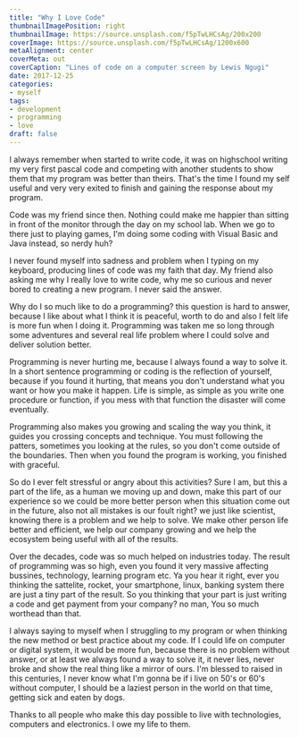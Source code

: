 ```yaml
---
title: "Why I Love Code"
thumbnailImagePosition: right
thumbnailImage: https://source.unsplash.com/f5pTwLHCsAg/200x200
coverImage: https://source.unsplash.com/f5pTwLHCsAg/1200x600
metaAlignment: center
coverMeta: out
coverCaption: "Lines of code on a computer screen by Lewis Ngugi"
date: 2017-12-25
categories:
- myself
tags:
- development
- programming
- love
draft: false
---
```


I always remember when started to write code, it was on highschool writing my very first pascal code and competing with another students to show them that my program was better than theirs. That's the time I found my self useful and very very exited to finish and gaining the response about my program.

Code was my friend since then. Nothing could make me happier than sitting in front of the monitor through the day on my school lab. When we go to there just to playing games, I'm doing some coding with Visual Basic and Java instead, so nerdy huh?

I never found myself into sadness and problem when I typing on my keyboard, producing lines of code was my faith that day. My friend also asking me why I really love to write code, why me so curious and never bored to creating a new program. I never said the answer.

Why do I so much like to do a programming? this question is hard to answer, because I like about what I think it is peaceful, worth to do and also I felt life is more fun when I doing it. Programming was taken me so long through some adventures and several real life problem where I could solve and deliver solution better.

Programming is never hurting me, because I always found a way to solve it. In a short sentence programming or coding is the reflection of yourself, because if you found it hurting, that means you don't understand what you want or how you make it happen. Life is simple, as simple as you write one procedure or function, if you mess with that function the disaster will come eventually.

Programming also makes you growing and scaling the way you think, it guides you crossing concepts and technique. You must following the patters, sometimes you looking at the rules, so you don't come outside of the boundaries. Then when you found the program is working, you finished with graceful.

So do I ever felt stressful or angry about this activities? Sure I am, but this a part of the life, as a human we moving up and down, make this part of our experience so we could be more better person when this situation come out in the future, also not all mistakes is our foult right? we just like scientist, knowing there is a problem and we help to solve. We make other person life better and efficient, we help our company growing and we help the ecosystem being useful with all of the results.

Over the decades, code was so much helped on industries today. The result of programming was so high, even you found it very massive affecting bussines, technology, learning program etc. Ya you hear it right, ever you thinking the sattelite, rocket, your smartphone, linux, banking system there are just a tiny part of the result. So you thinking that your part is just writing a code and get payment from your company? no man, You so much worthead than that.

I always saying to myself when I struggling to my program or when thinking the new method or best practice about my code. If I could life on computer or digital system, it would be more fun, because there is no problem without answer, or at least we always found a way to solve it, it never lies, never broke and show the real thing like a mirror of ours. I'm blessed to raised in this centuries, I never know what I'm gonna be if i live on 50's or 60's without computer, I should be a laziest person in the world on that time, getting sick and eaten by dogs.

Thanks to all people who make this day possible to live with technologies, computers and electronics. I owe my life to them.

